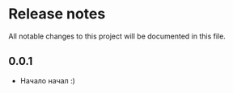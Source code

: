 # Release notes

All notable changes to this project will be documented in this file.

## 0.0.1

- Начало начал :)
